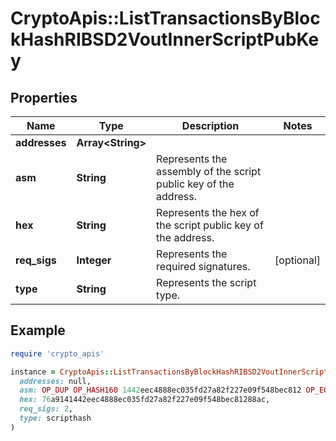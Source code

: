 # CryptoApis::ListTransactionsByBlockHashRIBSD2VoutInnerScriptPubKey

## Properties

| Name | Type | Description | Notes |
| ---- | ---- | ----------- | ----- |
| **addresses** | **Array&lt;String&gt;** |  |  |
| **asm** | **String** | Represents the assembly of the script public key of the address. |  |
| **hex** | **String** | Represents the hex of the script public key of the address. |  |
| **req_sigs** | **Integer** | Represents the required signatures. | [optional] |
| **type** | **String** | Represents the script type. |  |

## Example

```ruby
require 'crypto_apis'

instance = CryptoApis::ListTransactionsByBlockHashRIBSD2VoutInnerScriptPubKey.new(
  addresses: null,
  asm: OP_DUP OP_HASH160 1442eec4888ec035fd27a82f227e09f548bec812 OP_EQUALVERIFY OP_CHECKSIG,
  hex: 76a9141442eec4888ec035fd27a82f227e09f548bec81288ac,
  req_sigs: 2,
  type: scripthash
)
```

